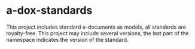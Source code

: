 # a-dox-standards
This project includes standard e-documents as models, all standards are royalty-free. This project may include several versions, the last part of the namespace indicates the version of the standard.
